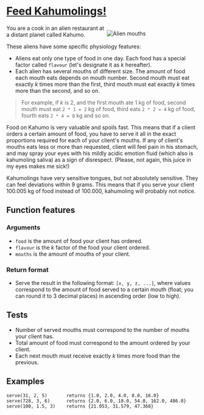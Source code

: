 # [Feed Kahumolings!](https://www.codewars.com/kata/feed-kahumolings "https://www.codewars.com/kata/557b75579b03996942000061")

<div style='float:right; width: 240px'>

![Alien mouths](http://vignette3.wikia.nocookie.net/ben10/images/e/e4/Ben10mouthoff_lrg.jpg)

</div>

You are a cook in an alien restaurant at a distant planet called Kahumo.

These aliens have some specific physiology features:

* Aliens eat only one type of food in one day. Each food has a special factor called `flavour` (let's designate it as *k* hereafter).
* Each alien has several mouths of different size. The amount of food each mouth eats depends on mouth number. Second mouth must eat exactly *k* times more than the first, third mouth must eat exactly *k* times more than the second, and so on.

> For example, if *k* is 2, and the first mouth ate 1 kg of food, second mouth must eat `2 * 1 = 2` kg of food, third eats `2 * 2 = 4` kg of food, fourth eats `2 * 4 = 8` kg and so on.

Food on Kahumo is very valuable and spoils fast. This means that if a client orders a certain amount of food, you have to serve it all in the exact proportions required for each of your client's mouths. If any of client's mouths eats less or more than requested, client will feel pain in his stomach, and may spray your eyes with his mildly acidic emotion fluid (which also is kahumoling saliva) as a sign of disrespect. (Please, not again, this juice in my eyes makes me sick!)

Kahumolings have very sensitive tongues, but not absolutely sensitive. They can feel deviations within 9 grams. This means that if you serve your client 100.005 kg of food instead of 100.000, kahumoling will probably not notice.

## Function features
### Arguments
* `food` is the amount of food your client has ordered.
* `flavour` is the *k* factor of the food your client ordered.
* `mouths` is the amount of mouths of your client.

### Return format
* Serve the result in the following format: `[x, y, z, ...]`, where values correspond to the amount of food served to a certain mouth (float; you can round it to 3 decimal places) in ascending order (low to high).

## Tests
* Number of served mouths must correspond to the number of mouths your client has.
* Total amount of food must correspond to the amount ordered by your client.
* Each next mouth must receive exactly *k* times more food than the previous.

## Examples

```
serve(31, 2, 5)       returns {1.0, 2.0, 4.0, 8.0, 16.0}
serve(728, 3, 6)      returns {2.0, 6.0, 18.0, 54.0, 162.0, 486.0}
serve(100, 1.5, 3)    returns {21.053, 31.579, 47.368}
```
